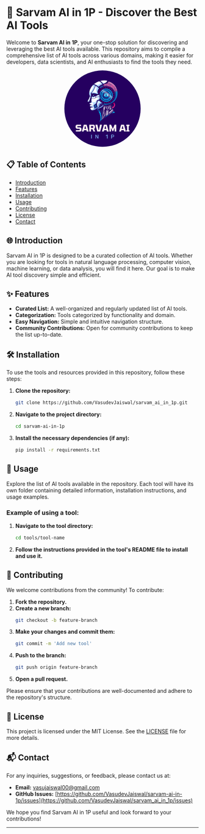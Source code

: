 # 🌟 Sarvam AI in 1P - Discover the Best AI Tools

Welcome to **Sarvam AI in 1P**, your one-stop solution for discovering and leveraging the best AI tools available. This repository aims to compile a comprehensive list of AI tools across various domains, making it easier for developers, data scientists, and AI enthusiasts to find the tools they need.

<div align="center">
  <img src="https://github.com/VasudevJaiswal/Sarvam_AI_in_1P/blob/main/src/assets/logo.png?raw=tru" alt="Sarvam AI" width="200" height="200" style="border-radius: 60%;">
</div>

## 📋 Table of Contents

- [Introduction](#introduction)
- [Features](#features)
- [Installation](#installation)
- [Usage](#usage)
- [Contributing](#contributing)
- [License](#license)
- [Contact](#contact)

## 🌐 Introduction

Sarvam AI in 1P is designed to be a curated collection of AI tools. Whether you are looking for tools in natural language processing, computer vision, machine learning, or data analysis, you will find it here. Our goal is to make AI tool discovery simple and efficient.

## ✨ Features

- **Curated List:** A well-organized and regularly updated list of AI tools.
- **Categorization:** Tools categorized by functionality and domain.
- **Easy Navigation:** Simple and intuitive navigation structure.
- **Community Contributions:** Open for community contributions to keep the list up-to-date.

## 🛠️ Installation

To use the tools and resources provided in this repository, follow these steps:

1. **Clone the repository:**
    ```bash
    git clone https://github.com/VasudevJaiswal/sarvam_ai_in_1p.git
    ```

2. **Navigate to the project directory:**
    ```bash
    cd sarvam-ai-in-1p
    ```

3. **Install the necessary dependencies (if any):**
    ```bash
    pip install -r requirements.txt
    ```

## 🚀 Usage

Explore the list of AI tools available in the repository. Each tool will have its own folder containing detailed information, installation instructions, and usage examples.

### Example of using a tool:

1. **Navigate to the tool directory:**
    ```bash
    cd tools/tool-name
    ```

2. **Follow the instructions provided in the tool's README file to install and use it.**

## 🤝 Contributing

We welcome contributions from the community! To contribute:

1. **Fork the repository.**
2. **Create a new branch:**
    ```bash
    git checkout -b feature-branch
    ```
3. **Make your changes and commit them:**
    ```bash
    git commit -m 'Add new tool'
    ```
4. **Push to the branch:**
    ```bash
    git push origin feature-branch
    ```
5. **Open a pull request.**

Please ensure that your contributions are well-documented and adhere to the repository's structure.

## 📜 License

This project is licensed under the MIT License. See the [LICENSE](LICENSE) file for more details.

## 📬 Contact

For any inquiries, suggestions, or feedback, please contact us at:

- **Email:** vasujaiswal00@gmail.com
- **GitHub Issues:** [https://github.com/VasudevJaiswal/sarvam-ai-in-1p/issues](https://github.com/VasudevJaiswal/sarvam_ai_in_1p/issues)

We hope you find Sarvam AI in 1P useful and look forward to your contributions!

---

